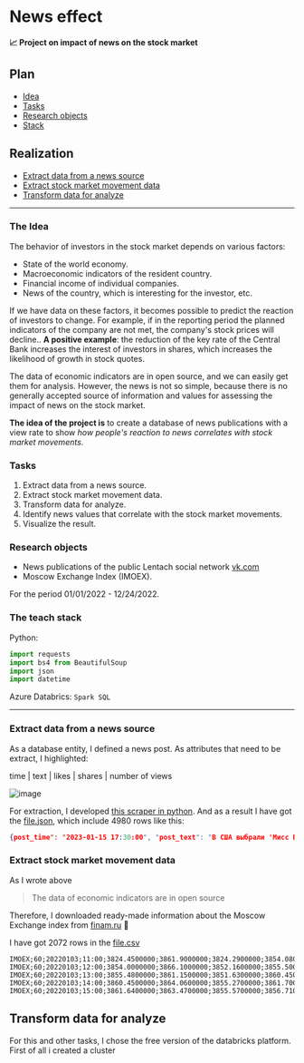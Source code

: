 # News effect
**📈 Project on impact of news on the stock market**
 ## Plan
 - [Idea](#the-idea)
 - [Tasks](#tasks)
 - [Research objects](#research-objects)
 - [Stack](#the-teach-stack)
 
 ## Realization
 - [Extract data from a news source](#extract-data-from-a-news-source)
 - [Extract stock market movement data](#extract-stock-market-movement-data)
 - [Transform data for analyze](#transform-data-for-analyze)
 ___

### The Idea
  The behavior of investors in the stock market depends on various factors:
  - State of the world economy.
  - Macroeconomic indicators of the resident country.
  - Financial income of individual companies.
  - News of the country, which is interesting for the investor, etc.

If we have data on these factors, it becomes possible to predict the reaction of investors to change. For example, if in the reporting period the planned indicators of the company are not met, the company's stock prices will decline.. **A positive example**: the reduction of the key rate of the Central Bank increases the interest of investors in shares, which increases the likelihood of growth in stock quotes.

The data of economic indicators are in open source, and we can easily get them for analysis. However, the news is not so simple, because there is no generally accepted source of information and values for assessing the impact of news on the stock market.

**The idea of the project is** to create a database of news publications with a view rate to show *how people's reaction to news correlates with stock market movements*. 
  
### Tasks
1. Extract data from a news source.
3. Extract stock market movement data.
4. Transform data for analyze.
5. Identify news values that correlate with the stock market movements.
6. Visualize the result.

### Research objects
- News publications of the public Lentach social network [vk.com](https://vk.com)
- Moscow Exchange Index (IMOEX).

For the period 01/01/2022 - 12/24/2022.

### The teach stack
Python:
```Python
import requests
import bs4 from BeautifulSoup
import json
import datetime
```
Azure Databrics:
```Spark SQL```
___

### Extract data from a news source
As a database entity, I defined a news post.
As attributes that need to be extract, I highlighted:

time | text | likes | shares | number of views

![image](/lentach_post.png)

For extraction, I developed [this scraper in python](/Scraping_vk_lentach.py). And as a result I have got the [file.json](/news_vk_lentach.json), which include 4980 rows like this:

```json
{post_time": "2023-01-15 17:30:00", "post_text": "В США выбрали 'Мисс Вселенную'...", "post_reactions": "4,228", "post_share": "703", "post_views": "528К"}
```

### Extract stock market movement data
As I wrote above
>The data of economic indicators are in open source

Therefore, I downloaded ready-made information about the Moscow Exchange index from [finam.ru](https://www.finam.ru/profile/mirovye-indeksy/micex/export/) 🙂

I have got 2072 rows in the [file.csv](/IMOEX_220101_221228.csv)
```csv<TICKER>;<PER>;<DATE>;<TIME>;<OPEN>;<HIGH>;<LOW>;<CLOSE>;<VOL>
IMOEX;60;20220103;11:00;3824.4500000;3861.9000000;3824.2900000;3854.0800000;11733696859
IMOEX;60;20220103;12:00;3854.0000000;3866.1000000;3852.1600000;3855.5000000;9187850231
IMOEX;60;20220103;13:00;3855.4800000;3861.1500000;3851.6300000;3860.4500000;4309243868
IMOEX;60;20220103;14:00;3860.4500000;3864.0600000;3855.2700000;3861.7000000;4831759989
IMOEX;60;20220103;15:00;3861.6400000;3863.4700000;3855.5700000;3856.7100000;3201743988
```


## Transform data for analyze

For this and other tasks, I chose the free version of the databricks platform.
First of all i created a cluster
